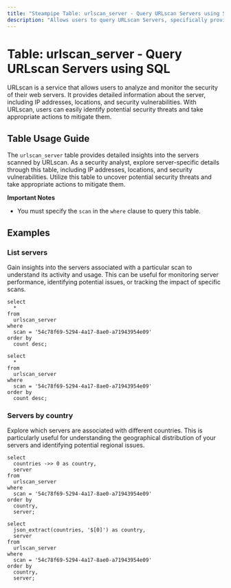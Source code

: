```yaml
---
title: "Steampipe Table: urlscan_server - Query URLscan Servers using SQL"
description: "Allows users to query URLscan Servers, specifically providing insights into server details and potential security vulnerabilities."
---
```


# Table: urlscan_server - Query URLscan Servers using SQL

URLscan is a service that allows users to analyze and monitor the security of their web servers. It provides detailed information about the server, including IP addresses, locations, and security vulnerabilities. With URLscan, users can easily identify potential security threats and take appropriate actions to mitigate them.

## Table Usage Guide

The `urlscan_server` table provides detailed insights into the servers scanned by URLscan. As a security analyst, explore server-specific details through this table, including IP addresses, locations, and security vulnerabilities. Utilize this table to uncover potential security threats and take appropriate actions to mitigate them.

**Important Notes**
- You must specify the `scan` in the `where` clause to query this table.

## Examples

### List servers
Gain insights into the servers associated with a particular scan to understand its activity and usage. This can be useful for monitoring server performance, identifying potential issues, or tracking the impact of specific scans.

```sql+postgres
select
  *
from
  urlscan_server
where
  scan = '54c78f69-5294-4a17-8ae0-a71943954e09'
order by
  count desc;
```

```sql+sqlite
select
  *
from
  urlscan_server
where
  scan = '54c78f69-5294-4a17-8ae0-a71943954e09'
order by
  count desc;
```

### Servers by country
Explore which servers are associated with different countries. This is particularly useful for understanding the geographical distribution of your servers and identifying potential regional issues.

```sql+postgres
select
  countries ->> 0 as country,
  server
from
  urlscan_server
where
  scan = '54c78f69-5294-4a17-8ae0-a71943954e09'
order by
  country,
  server;
```

```sql+sqlite
select
  json_extract(countries, '$[0]') as country,
  server
from
  urlscan_server
where
  scan = '54c78f69-5294-4a17-8ae0-a71943954e09'
order by
  country,
  server;
```